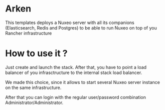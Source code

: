 # Arken


This templates deploys a Nuxeo server with all its companions (Elasticsearch, Redis and Postgres) to be able to run Nuxeo on top of you Rancher infrastructure


# How to use it ?

Just create and launch the stack. After that, you have to point a load balancer of you infrasctructure to the internal stack load balancer. 

We made this choice, since it allows to start several Nuxeo server instance on the same infrastructure.

After that you can login with the regular user/password combination Administrator/Administrator.